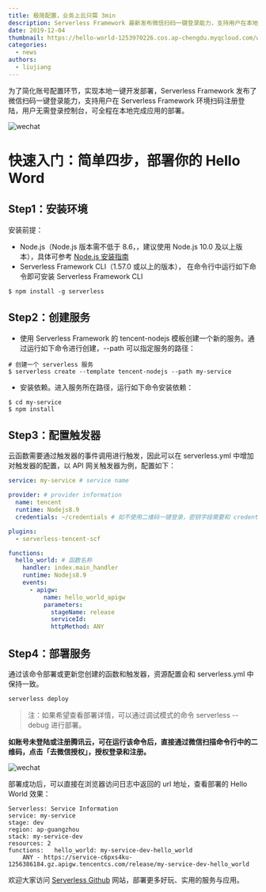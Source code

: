 ```yaml
---
title: 极简配置，业务上云只需 3min
description: Serverless Framework 最新发布微信扫码一键登录能力，支持用户在本地环境扫码注册登陆。
date: 2019-12-04
thumbnail: https://hello-world-1253970226.cos.ap-chengdu.myqcloud.com/wechat.png
categories:
  - news
authors:
  - liujiang
---
```


为了简化账号配置环节，实现本地一键开发部署，Serverless Framework 发布了微信扫码一键登录能力，支持用户在 Serverless Framework 环境扫码注册登陆，用户无需登录控制台，可全程在本地完成应用的部署。

![wechat](https://hello-world-1253970226.cos.ap-chengdu.myqcloud.com/dwft1-fesk0.gif)

# 快速入门：简单四步，部署你的 Hello Word

## Step1：安装环境

安装前提：

- Node.js（Node.js 版本需不低于 8.6，，建议使用 Node.js 10.0 及以上版本），具体可参考 [Node.js 安装指南](https://nodejs.org/zh-cn/download/)
- Serverless Framework CLI（1.57.0 或以上的版本），
  在命令行中运行如下命令即可安装 Serverless Framework CLI

```
$ npm install -g serverless
```

## Step2：创建服务

- 使用 Serverless Framework 的 tencent-nodejs 模板创建一个新的服务。通过运行如下命令进行创建，--path 可以指定服务的路径：

```
# 创建一个 serverless 服务
$ serverless create --template tencent-nodejs --path my-service
```

- 安装依赖。进入服务所在路径，运行如下命令安装依赖：

```
$ cd my-service
$ npm install
```

## Step3：配置触发器

云函数需要通过触发器的事件调用进行触发，因此可以在 serverless.yml 中增加对触发器的配置，以 API 网关触发器为例，配置如下：

```yaml
service: my-service # service name

provider: # provider information
  name: tencent
  runtime: Nodejs8.9
  credentials: ~/credentials # 如不使用二维码一键登录，密钥字段需要和 credentials 文件路径一致

plugins:
  - serverless-tencent-scf

functions:
  hello_world: # 函数名称
    handler: index.main_handler
    runtime: Nodejs8.9
    events:
      - apigw:
          name: hello_world_apigw
          parameters:
            stageName: release
            serviceId:
            httpMethod: ANY
```

## Step4：部署服务

通过该命令部署或更新您创建的函数和触发器，资源配置会和 serverless.yml 中保持一致。

```bash
serverless deploy
```

> 注：如果希望查看部署详情，可以通过调试模式的命令 serverless --debug 进行部署。

**如账号未登陆或注册腾讯云，可在运行该命令后，直接通过微信扫描命令行中的二维码，点击「去微信授权」，授权登录和注册。**

![wechat](https://hello-world-1253970226.cos.ap-chengdu.myqcloud.com/de8j1-pz66k.gif)

部署成功后，可以直接在浏览器访问日志中返回的 url 地址，查看部署的 Hello World 效果：

```
Serverless: Service Information
service: my-service
stage: dev
region: ap-guangzhou
stack: my-service-dev
resources: 2
functions:   hello_world: my-service-dev-hello_world
    ANY - https://service-c6pxs4ku-1256386184.gz.apigw.tencentcs.com/release/my-service-dev-hello_world
```

欢迎大家访问 [Serverless Github](https://github.com/serverless/components) 网站，部署更多好玩、实用的服务与应用。
